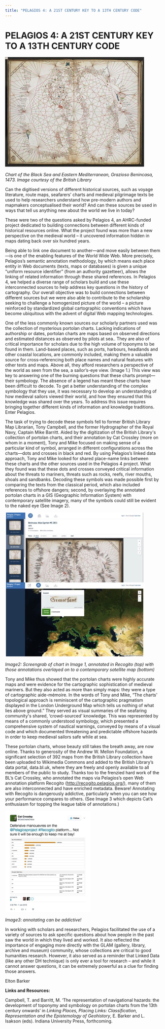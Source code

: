 ```yaml
---
title: "PELAGIOS 4: A 21ST CENTURY KEY TO A 13TH CENTURY CODE"
---
```


# PELAGIOS 4: A 21ST CENTURY KEY TO A 13TH CENTURY CODE

![Image1](Images/Pelagios_Image1.jpg)

_Chart of the Black Sea and Eastern Mediterranean,
Grazioso Benincasa, 1473.  Image courtesy of the British Library_

Can the digitised versions of different historical sources, such as voyage literature, route maps, seafarers’ charts and medieval pilgrimage texts be used to help researchers understand how pre-modern authors and mapmakers conceptualised their world? And can these sources be used in ways that tell us anything new about the world we live in today?

These were two of the questions asked by Pelagios 4, an AHRC-funded project dedicated to building connections between different kinds of historical resources online. What the project found was more than a new perspective on the medieval world – it uncovered information hidden in maps dating back over six hundred years.

Being able to link one document to another—and move easily between them—is one of the enabling features of the World Wide Web. More precisely, Pelagios’s semantic annotation methodology, by which means each place entity in Web documents (texts, maps or databases) is given a unique “uniform resource identifier” (from an authority gazetteer), allows the linking of related information through these shared references. In Pelagios 4, we helped a diverse range of scholars build and use these interconnected sources to help address key questions in the history of cartography. Our overall objective was to build connections between different sources but we were also able to contribute to the scholarship seeking to challenge a homogenized picture of the world – a picture reinforced by standardized global cartographic conventions which have become ubiquitous with the advent of digital Web mapping technologies.

One of the less commonly known sources our scholarly partners used was the collection of mysterious portolan charts. Lacking indications of authorship or dates, portolan charts are maps based on observed directions and estimated distances as observed by pilots at sea.. They are also of critical importance for scholars due to the high volume of toponyms to be found in them. Land-based places, such as ports, harbours, headlands and other coastal locations, are commonly included, making them a valuable source for cross-referencing both place names and natural features with other texts and maps. Above all, they afford researchers a perspective of the world as seen from the sea, a sailor’s-eye view. (Image 1.) This view was key to answering one of the burning questions that these charts prompt—their symbology. The absence of a legend has meant these charts have been difficult to decode. To get a better understanding of the complex symbology that they use, it was necessary to develop an understanding of how medieval sailors viewed their world, and how they ensured that this knowledge was shared over the years. To address this issue requires bringing together different kinds of information and knowledge traditions. Enter Pelagios.

The task of trying to decode these symbols fell to former British Library Map Librarian, Tony Campbell, and the former Hydrographer of the Royal Navy, Captain Mike Barritt. Aided by the digitization of the British Library's collection of portolan charts, and their annotation by Cat Crossley (more on whom in a moment), Tony and Mike focused on making sense of a particular kind of symbol, arranged in different configurations across the charts—dots and crosses in black and red. By using Pelagios’s linked data approach, Tony and Mike looked for shared place-name links between these charts and the other sources used in the Pelagios 4 project. What they found was that these dots and crosses conveyed critical information about the threats to mariners, threats such as rocks, reefs, river mouths, shoals and sandbanks. Decoding these symbols was made possible first by comparing the texts from the classical period, which also included references to offshore dangers; second, by overlaying the annotated portolan charts in a GIS (Geographic Information System) with contemporary satellite imagery, many of the symbols could still be evident to the naked eye (See Image 2).

![Image2](Images/Pelagios_Image2.jpg)

_Image2: Screengrab of chart in Image 1, annotated in Recogito (top) with those annotations overlayed on to a contemporary satellite map (bottom)_

Tony and Mike thus showed that the portolan charts were highly accurate maps and were evidence for the cartographic sophistication of medieval mariners. But they also acted as more than simply maps: they were a type of cartographic aide-mémoire. In the words of Tony and Mike, “The charts' topological approach is reminiscent of the cartographic pragmatism displayed in the London Underground Map which tells us nothing of what lies above ground.” They served as visual summaries of the seafaring community's shared, ‘crowd-sourced’ knowledge. This was represented by means of a commonly understood symbology, which presented a comprehensive system of nautical warnings, conveyed by means of a visual code and which documented threatening and predictable offshore hazards in order to keep medieval sailors safe while at sea.

These portolan charts, whose beauty still takes the breath away, are now online. Thanks to generosity of the Andrew W. Mellon Foundation, a significant selection of 392 maps from the British Library collection have been uploaded to Wikimedia Commons and added to the British Library’s data portal, data.bl.uk, where they are freely and openly available to all members of the public to study. Thanks too to the frenzied hard work of the BL’s Cat Crossley, who annotated the maps via Pelagios’s open Web annotation platform Recogito (http://recogito.pelagios.org/), many of them are also interconnected and have enriched metadata. Beware! Annotating with Recogito is dangerously addictive, particularly when you can see how your performance compares to others. (See Image 3 which depicts Cat’s enthusiasm for topping the league table of annotations.)

![Image3](Images/Pelagios_Image3.jpg)

_Image3: annotating can be addictive!_

In working with scholars and researchers, Pelagios facilitated the use of a variety of sources to ask specific questions about how people in the past saw the world in which they lived and worked. It also reflected the importance of engaging more directly with the GLAM (gallery, library, archive and museum) community, whose collections are critical to good humanities research. However, it also served as a reminder that Linked Data (like any other DH technique) is only ever a tool for research – and while it cannot answer questions, it can be extremely powerful as a clue for finding those answers.

Elton Barker

**Links and Resources:**

Campbell, T. and Barritt, M. ‘The representation of navigational hazards: the development of toponymy and symbology on portolan charts from the 13th century onwards’ in _Linking Places, Placing Links: Classification, Representation and the Epistemology of Geohistory_, E. Barker and L. Isakson (eds). Indiana University Press, forthcoming.
